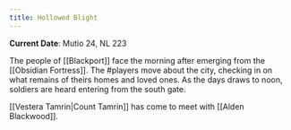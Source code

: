 ```yaml
---
title: Hollowed Blight
---
```

**Current Date**: Mutio 24, NL 223

The people of [[Blackport]] face the morning after emerging from the [[Obsidian Fortress]]. The #players move about the city, checking in on what remains of theirs homes and loved ones. As the days draws to noon, soldiers are heard entering from the south gate.

[[Vestera Tamrin|Count Tamrin]] has come to meet with [[Alden Blackwood]].